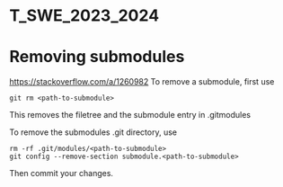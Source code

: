 # T_SWE_2023_2024


# Removing submodules
https://stackoverflow.com/a/1260982
To remove a submodule, first use

```
git rm <path-to-submodule>
```

This removes the filetree and the submodule entry in .gitmodules

To remove the submodules .git directory, use

```
rm -rf .git/modules/<path-to-submodule>
git config --remove-section submodule.<path-to-submodule>
```

Then commit your changes.
